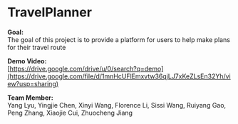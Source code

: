 # TravelPlanner

**Goal:**\
The goal of this project is to provide a platform for users to help make plans for their travel route

**Demo Video:**\
[https://drive.google.com/drive/u/0/search?q=demo](https://drive.google.com/file/d/1mnHcUFlEmxvtw36qjLJ7xKeZLsEn32Yh/view?usp=sharing)

**Team Member:**\
Yang Lyu, Yingjie Chen, Xinyi Wang, Florence Li, Sissi Wang, Ruiyang Gao, Peng Zhang, Xiaojie Cui, Zhuocheng Jiang

